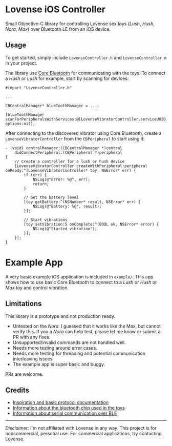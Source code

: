 # Lovense iOS Controller

Small Objective-C library for controlling Lovense sex toys (*Lush*, *Hush*, *Nora*, *Max*) over Bluetooth LE from an iOS device.

## Usage
To get started, simply include `LovenseController.h` and `LovenseController.m` in your project.

The library use [Core Bluetooth](https://developer.apple.com/library/content/documentation/NetworkingInternetWeb/Conceptual/CoreBluetooth_concepts/AboutCoreBluetooth/Introduction.html) for communicating with the toys. To connect a *Hush* or *Lush* for example, start by scanning for devices:

```obj-c
#import "LovenseController.h"

...

CBCentralManager* blueToothManager = ...;

[blueToothManager scanForPeripheralsWithServices:@[LovenseVibratorController.serviceUUID] options:nil];
```

After connecting to the discovered vibrator using Core Bluetooth, create a `LovenseVibratorController` from the `CBPeripheral` to start using it:

```obj-c
- (void) centralManager:(CBCentralManager *)central
    didConnectPeripheral:(CBPeripheral *)peripheral
{
    // Create a controller for a lush or hush device
    [LovenseVibratorController createWithPeripheral:peripheral onReady:^(LovenseVibratorController* toy, NSError* err) {
        if (err) {
            NSLog(@"Error: %@", err);
            return;
        }

        // Get the battery level
        [toy getBattery:^(NSNumber* result, NSError* err) {
            NSLog(@"Battery: %@", result);
        }];
    
        // Start vibrations
        [toy setVibration:5 onComplete:^(BOOL ok, NSError* error) {
            NSLog(@"Started vibration");
        }];
    }];
}

```

# Example App
A very basic example iOS application is included in `example/`. This app shows how to use basic Core Bluetooth to connect to a *Lush* or *Hush* or *Max* toy and control vibration. 


## Limitations
This library is a prototype and not production ready. 

* Untested on the *Nora*. I guessed that it works like the Max, but cannot verify this. If you a *Nora* can help test, please let me know or submit a PR with any fixes.
* Unsupported/invalid commands are not handled well.
* Needs more testing around error cases.
* Needs more testing for threading and potential communication interleaving issues.
* The example app is super basic and buggy.

PRs are welcome.


## Credits

* [Inspiration and basic protocol documentation](https://github.com/metafetish/lovesense-py)
* [Information about the bluetooth chip used in the toys](https://www.nordicsemi.com/eng/Products/Bluetooth-low-energy/nRF8001)
* [Information about serial communication over BLE](https://devzone.nordicsemi.com/documentation/nrf51/6.0.0/s110/html/a00066.html)


----

*Disclaimer:* I'm not affiliated with Lovense in any way. This project is for noncommercial, personal use. For commercial applications, try contacting Lovense.
